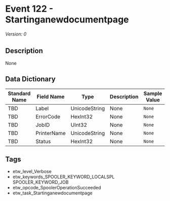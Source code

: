 # Event 122 - Startinganewdocumentpage
###### Version: 0

## Description
None

## Data Dictionary
|Standard Name|Field Name|Type|Description|Sample Value|
|---|---|---|---|---|
|TBD|Label|UnicodeString|None|`None`|
|TBD|ErrorCode|HexInt32|None|`None`|
|TBD|JobID|UInt32|None|`None`|
|TBD|PrinterName|UnicodeString|None|`None`|
|TBD|Status|HexInt32|None|`None`|

## Tags
* etw_level_Verbose
* etw_keywords_SPOOLER_KEYWORD_LOCALSPL SPOOLER_KEYWORD_JOB
* etw_opcode_SpoolerOperationSucceeded
* etw_task_Startinganewdocumentpage